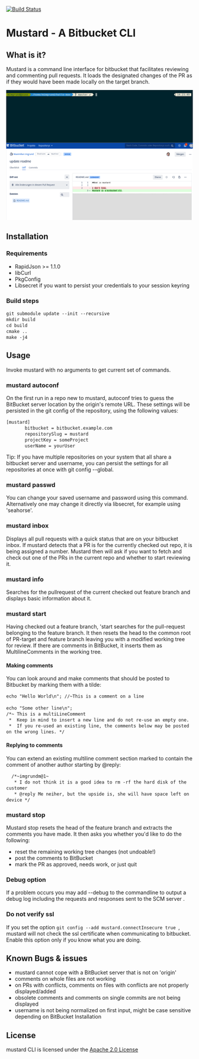[![Build Status](https://app.travis-ci.com/TNG/mustard-cli.svg?branch=release)](https://travis-ci.com/github/TNG/mustard-cli)
# Mustard - A Bitbucket CLI
## What is it?
Mustard is a command line interface for bitbucket that facilitates reviewing and commenting pull requests. It loads the designated changes of the PR as if they would have been made locally on the target branch.

![](doc/mustard.gif)
## Installation
### Requirements
- RapidJson >= 1.1.0
- libCurl
- PkgConfig
- Libsecret if you want to persist your credentials to your session keyring

### Build steps
    git submodule update --init --recursive
    mkdir build
    cd build
    cmake ..
    make -j4

## Usage
 Invoke mustard with no arguments to get current set of commands.
 ### mustard autoconf
 On the first run in a repo new to mustard, autoconf tries to guess the BitBucket server location by the origin's remote
 URL. These settings will be persisted in the git config of the repository, using the following values:
 
    [mustard]
           bitbucket = bitbucket.example.com
           repositorySlug = mustard
           projectKey = someProject
           userName = yourUser
 Tip: If you have multiple repositories on your system that all share a bitbucket server and username, you can
 persist the settings for all repositories at once with git config --global.
 ### mustard passwd
 You can change your saved username and password using this command. Alternatively one may change it directly via libsecret,
 for example using 'seahorse'.
 
 ### mustard inbox
 Displays all pull requests with a quick status that are on your bitbucket inbox. If mustard detects that a PR is for
 the currently checked out repo, it is being assigned a number. Mustard then will ask if you want to fetch and check out
one of the PRs in the current repo and whether to start reviewing it.
 
 ### mustard info
 Searches for the pullrequest of the current checked out feature branch and displays basic information about it.
 ### mustard start
 Having checked out a feature branch, 'start searches for the pull-request belonging to the feature branch.
 It then resets the head to the common root of PR-target and feature branch leaving you with a modified working tree
 for review. If there are comments in BitBucket, it inserts them as MultilineComments in the working tree.
 #### Making comments
 You can look around and make comments that should be posted to Bitbucket by marking them with a tilde:
 
    echo "Hello World\n"; //~This is a comment on a line
    
    echo "Some other line\n";
    /*~ This is a multiLineComment
     *  Keep in mind to insert a new line and do not re-use an empty one.
     *  If you re-used an existing line, the comments below may be posted on the wrong lines. */
     
   #### Replying to comments
   You can extend an existing multiline comment section marked to contain the comment of another author starting by @reply:
   
      /*~imgrundm@1~
       * I do not think it is a good idea to rm -rf the hard disk of the customer
       * @reply Me neiher, but the upside is, she will have space left on device */
     
   ### mustard stop
   Mustard stop resets the head of the feature branch and extracts the comments you have made.
   It then asks you whether you'd like to do the following:
   - reset the remaining working tree changes (not undoable!)
   - post the comments to BitBucket
   - mark the PR as approved, needs work, or just quit
   
   ### Debug option
   If a problem occurs you may add --debug to the commandline to output a debug log including the requests and responses
   sent to the SCM server .

   ### Do not verify ssl
If you set the option `git config --add mustard.connectInsecure true `, mustard will not check the ssl certificate when communicating to bitbucket. Enable this option only if you know what you are doing.
   
## Known Bugs & issues
- mustard cannot cope with a BitBucket server that is not on 'origin'
- comments on whole files are not working
- on PRs with conflicts, comments on files with conflicts are not properly displayed/added
- obsolete comments and comments on single commits are not being displayed
- username is not being normalized on first input, might be case sensitive depending on BitBucket Installation

## License
mustard CLI is licensed under the [Apache 2.0 License]( https://www.apache.org/licenses/LICENSE-2.0 )
